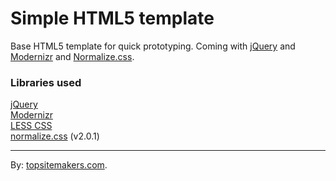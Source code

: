 # Simple HTML5 template

Base HTML5 template for quick prototyping. Coming with [jQuery](http://jquery.com) and [Modernizr](http://modernizr.com) and  [Normalize.css](http://necolas.github.com/normalize.css/).

### Libraries used

[jQuery](http://jquery.com)  
[Modernizr](http://modernizr.com)  
[LESS CSS](http://lesscss.org/)  
[normalize.css](http://necolas.github.com/normalize.css/) (v2.0.1)

<hr>

By: [topsitemakers.com](http://www.topsitemakers.com).
